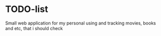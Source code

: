 # TODO-list

Small web application for my personal using and tracking movies, books and etc, that i should check
